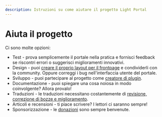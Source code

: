```yaml
---
description: Istruzioni su come aiutare il progetto Light Portal
---
```


# Aiuta il progetto

Ci sono molte opzioni:

- Test - prova semplicemente il portale nella pratica e fornisci feedback se riscontri errori o suggerisci miglioramenti innovativi.
- Design - puoi [creare il proprio layout per il frontpage](./create-layout.md) e condividerli con la community. Oppure correggi i bug nell'interfaccia utente del portale.
- Sviluppo - puoi partecipare al progetto come [creatore di plugin](../plugins/create-new.md).
- Documentazione - puoi spiegare una cosa noiosa in modo coinvolgente? Allora provalo!
- Traduzioni - le traduzioni necessitano costantemente di [revisione, correzione di bozze e miglioramento](https://crowdin.com/project/light-portal).
- Articoli e recensioni - ti piace scrivere? I lettori ci saranno sempre!
- Sponsorizzazione - le [donazioni](https://www.buymeacoffee.com/bugo) sono sempre benvenute.
